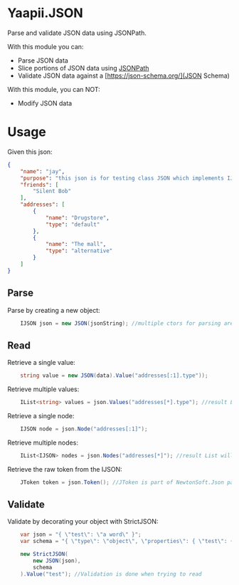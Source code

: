 # Yaapii.JSON
Parse and validate JSON data using JSONPath.

With this module you can:

- Parse JSON data
- Slice portions of JSON data using [JSONPath](https://goessner.net/articles/JsonPath/)
- Validate JSON data against a [https://json-schema.org/](JSON Schema)

With this module, you can NOT:

- Modify JSON data

# Usage

Given this json:

```json
{
	"name": "jay",
	"purpose": "this json is for testing class JSON which implements IJSON",
	"friends": [
		"Silent Bob"
	],
	"addresses": [
		{
			"name": "Drugstore",
			"type": "default"
		},
		{
			"name": "The mall",
			"type": "alternative"
		}
	]
}
```

## Parse
Parse by creating a new object:
```csharp
    IJSON json = new JSON(jsonString); //multiple ctors for parsing are available
```

## Read

Retrieve a single value:
```csharp
    string value = new JSON(data).Value("addresses[:1].type"));
```

Retrieve multiple values:
```csharp
    IList<string> values = json.Values("addresses[*].type"); //result List will be readonly
```

Retrieve a single node:
```csharp
    IJSON node = json.Node("addresses[:1]");
```

Retrieve multiple nodes:
```csharp
    IList<IJSON> nodes = json.Nodes("addresses[*]"); //result List will be readonly
```

Retrieve the raw token from the IJSON:
```csharp
    JToken token = json.Token(); //JToken is part of NewtonSoft.Json package
```

## Validate

Validate by decorating your object with StrictJSON:
```csharp
    var json = "{ \"test\": \"a word\" }";
    var schema = "{ \"type\": \"object\", \"properties\": { \"test\": { \"type\": \"string\" } } }";

    new StrictJSON(
        new JSON(json),
        schema
    ).Value("test"); //Validation is done when trying to read
```